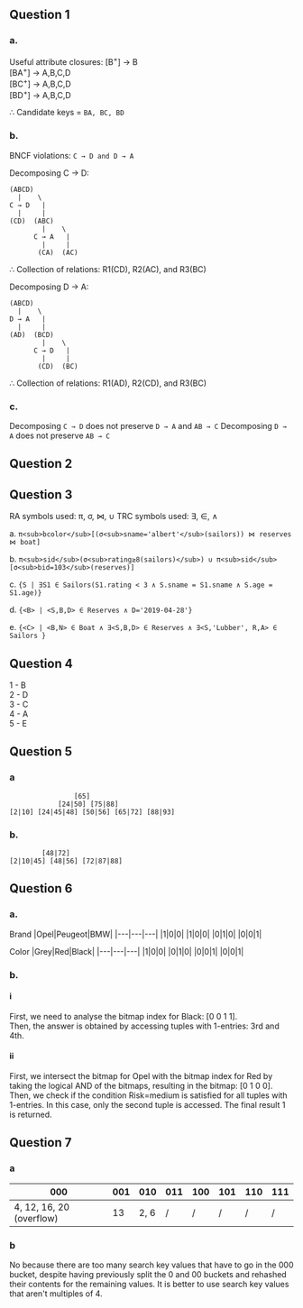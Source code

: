 ## Question 1

### a. <br/>
Useful attribute closures:
[B<sup>+</sup>] → B <br/>
[BA<sup>+</sup>] → A,B,C,D <br/>
[BC<sup>+</sup>] → A,B,C,D <br/>
[BD<sup>+</sup>] → A,B,C,D <br/>

∴ Candidate keys = `BA, BC, BD`

### b. <br/>
BNCF violations: `C → D and D → A`

Decomposing C → D:
```
(ABCD)
  |    \
C → D   |
  |     |
(CD)  (ABC)
        |    \
      C → A   |
        |     |
       (CA)  (AC)
```

∴ Collection of relations: R1(CD), R2(AC), and R3(BC)

Decomposing D → A:

```
(ABCD)
  |    \
D → A   |
  |     |
(AD)  (BCD)
        |    \
      C → D   |
        |     |
       (CD)  (BC)
```

∴ Collection of relations: R1(AD), R2(CD), and R3(BC)

### c.<br/>
Decomposing  `C → D` does not preserve `D → A` and `AB → C`
Decomposing `D → A` does not preserve `AB → C`

## Question 2


## Question 3
RA symbols used: π, σ, ⋈, ∪
TRC symbols used: ∃, ∈, ∧

a. 
`π<sub>bcolor</sub>[(σ<sub>sname='albert'</sub>(sailors)) ⋈ reserves ⋈ boat]`

b. 
`π<sub>sid</sub>(σ<sub>rating≥8(sailors)</sub>) ∪ π<sub>sid</sub>[σ<sub>bid=103</sub>(reserves)]`

c. 
`{S | ∃S1 ∈ Sailors(S1.rating < 3 ∧ S.sname = S1.sname ∧ S.age = S1.age)}`

d. 
`{<B> | <S,B,D> ∈ Reserves ∧ D='2019-04-28'}`

e. 
`{<C> | <B,N> ∈ Boat ∧ ∃<S,B,D> ∈ Reserves ∧ ∃<S,'Lubber', R,A> ∈ Sailors }`


## Question 4
1 - B <br/>
2 - D <br/>
3 - C <br/>
4 - A <br/>
5 - E <br/>

## Question 5

### a
```
				[65]
			[24|50]	[75|88]
[2|10] [24|45|48] [50|56] [65|72] [88|93]
```

### b.
```
		[48|72]
[2|10|45] [48|56] [72|87|88]
```

## Question 6

### a. <br/>
Brand
|Opel|Peugeot|BMW|
|---|---|---|
|1|0|0|
|1|0|0|
|0|1|0|
|0|0|1|

Color
|Grey|Red|Black|
|---|---|---|
|1|0|0|
|0|1|0|
|0|0|1|
|0|0|1|

### b. <br/>
#### i  <br/>
First, we need to analyse the bitmap index for Black: [0 0 1 1]. <br/>
Then, the answer is obtained by accessing tuples with 1-entries: 3rd and 4th.

#### ii  <br/>
First, we intersect the bitmap for Opel with the bitmap index for Red by taking the logical
AND of the bitmaps, resulting in the bitmap: [0 1 0 0]. <br/>
Then, we check if the condition Risk=medium is satisfied for all tuples with 1-entries. In this case, only the second tuple is accessed. The final result 1 is returned.


## Question 7

### a
|000|001|010|011|100|101|110|111|
|---|---|---|---|---|---|---|---|
|4, 12, 16, 20 (overflow)|13|2, 6|/|/|/|/|/|

### b
No because there are too many search key values that have to go in the 000 bucket, despite having previously split the 0 and 00 buckets and rehashed their contents for the remaining values. It is better to use search key values that aren't multiples of 4.
